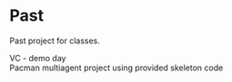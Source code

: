 # Past
Past project for classes.

VC - demo day <br />
Pacman multiagent project using provided skeleton code
